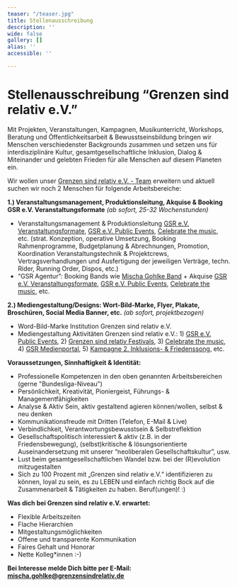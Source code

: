 ```yaml
---
teaser: "/teaser.jpg"
title: Stellenausschreibung
description: ''
wide: false
gallery: []
alias: ''
accessible: ''

---
```

# **Stellenausschreibung “Grenzen sind relativ e.V.”**

Mit Projekten, Veranstaltungen, Kampagnen, Musikunterricht, Workshops, Beratung und Öffentlichkeitsarbeit & Bewusstseinsbildung bringen wir Menschen verschiedenster Backgrounds zusammen und setzen uns für interdisziplinäre Kultur, gesamtgesellschaftliche Inklusion, Dialog & Miteinander und gelebten Frieden für alle Menschen auf diesem Planeten ein.

Wir wollen unser [Grenzen sind relativ e.V. - Team](https://www.grenzensindrelativ.de/ueber-uns/das-team/alle) erweitern und aktuell suchen wir noch 2 Menschen für folgende Arbeitsbereiche:

**1.) Veranstaltungsmanagement, Produktionsleitung, Akquise & Booking GSR e.V. Veranstaltungsformate** _(ab sofort, 25-32 Wochenstunden)_

* Veranstaltungsmanagement & Produktionsleitung [GSR e.V. Veranstaltungsformate](https://www.grenzensindrelativ.de/aktivitaeten/projekte-und-veranstaltungen/veranstaltungsformate-fuer-dein-event/infos-veranstaltungsformate-fur-dein-event), [GSR e.V. Public Events](https://www.grenzensindrelativ.de/aktivitaeten/projekte-und-veranstaltungen/veranstaltungsformate-fuer-dein-event/support-inklusion), [Celebrate the music](https://www.grenzensindrelativ.de/aktivitaeten/projekte-und-veranstaltungen/erlebnistage-inklusion-durch-musik/allgemeine-infos-erlebnistage-inklusion), etc. (strat. Konzeption, operative Umsetzung, Booking Rahmenprogramme, Budgetplanung & Abrechnungen, Promotion, Koordination Veranstaltungstechnik & Projektcrews, Vertragsverhandlungen und Ausfertigung der jeweiligen Verträge, techn. Rider, Running Order, Dispos, etc.)
* “GSR Agentur”: Booking Bands wie [Mischa Gohlke Band](https://mischagohlkeband.de/) + Akquise [GSR e.V. Veranstaltungsformate](), [GSR e.V. Public Events](https://www.grenzensindrelativ.de/aktivitaeten/projekte-und-veranstaltungen/veranstaltungsformate-fuer-dein-event/support-inklusion), [Celebrate the music](https://www.grenzensindrelativ.de/aktivitaeten/projekte-und-veranstaltungen/erlebnistage-inklusion-durch-musik/allgemeine-infos-erlebnistage-inklusion), etc.

**2.) Mediengestaltung/Designs: Wort-Bild-Marke, Flyer, Plakate, Broschüren, Social Media Banner, etc.** _(ab sofort, projektbezogen)_

* Word-Bild-Marke Institution Grenzen sind relativ e.V.
* Mediengestaltung Aktivitäten Grenzen sind relativ e.V.: 1) [GSR e.V. Public Events](https://www.grenzensindrelativ.de/aktivitaeten/projekte-und-veranstaltungen/veranstaltungsformate-fuer-dein-event/support-inklusion), 2) [Grenzen sind relativ Festivals](https://www.grenzensindrelativ.de/aktivitaeten/projekte-und-veranstaltungen/veranstaltungsformate-fuer-dein-event/kultur-alive-grenzen-sind-relativ-sa.1.10.22-spielbudenplatz-reeperbahn-hamburg), 3) [Celebrate the music](https://www.grenzensindrelativ.de/aktivitaeten/projekte-und-veranstaltungen/erlebnistage-inklusion-durch-musik/allgemeine-infos-erlebnistage-inklusion), 4) [GSR Medienportal](https://www.grenzensindrelativ.de/aktivitaeten/gsr-medienportal/gsr-medienportal), 5) [Kampagne 2. Inklusions- & Friedenssong](https://www.grenzensindrelativ.de/aktivitaeten/kampagnen-musikvideos/inklusions-und-friedenskampagnensong/allgemeine-infos-2-inklusion-friedenssong), etc.

**Voraussetzungen, Sinnhaftigkeit & Identität:**

* Professionelle Kompetenzen in den oben genannten Arbeitsbereichen (gerne "Bundesliga-Niveau")
* Persönlichkeit, Kreativität, Pioniergeist, Führungs- & Managementfähigkeiten
* Analyse & Aktiv Sein, aktiv gestaltend agieren können/wollen, selbst & neu denken
* Kommunikationsfreude mit Dritten (Telefon, E-Mail & Live)
* Verbindlichkeit, Verantwortungsbewusstsein & Selbstreflektion
* Gesellschaftspolitisch interessiert & aktiv (z.B. in der Friedensbewegung), (selbst)kritische & lösungsorientierte Auseinandersetzung mit unserer “neoliberalen Gesellschaftskultur”, usw.
* Lust beim gesamtgesellschaftlichen Wandel bzw. bei der (R)evolution mitzugestalten
* Sich zu 100 Prozent mit „Grenzen sind relativ e.V.“ identifizieren zu können, loyal zu sein, es zu LEBEN und einfach richtig Bock auf die Zusammenarbeit & Tätigkeiten zu haben. Beruf(ungen)! :)

**Was dich bei Grenzen sind relativ e.V. erwartet:**

* Flexible Arbeitszeiten
* Flache Hierarchien
* Mitgestaltungsmöglichkeiten
* Offene und transparente Kommunikation
* Faires Gehalt und Honorar
* Nette Kolleg*innen :-)

**Bei Interesse melde Dich bitte per E-Mail:** [**mischa.gohlke@grenzensindrelativ.de**](mailto:mischa.gohlke@grenzensindrelativ.de)